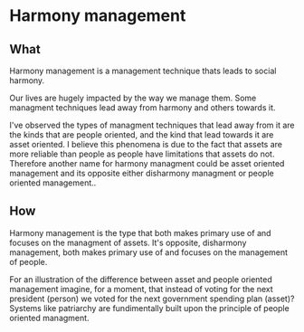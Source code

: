 # Harmony management

## What
Harmony management is a management technique thats leads to social harmony.

Our lives are hugely impacted by the way we manage them. Some managment techniques lead away from harmony and others towards it.

I've observed the types of managment techniques that lead away from it are the kinds that are people oriented, and the kind that lead towards it are asset oriented. I believe this phenomena is due to the fact that assets are more reliable than people as people have limitations that assets do not. Therefore another name for harmony managment could be asset oriented management and its opposite either disharmony managment or people oriented management..

## How
Harmony management is the type that both makes primary use of and focuses on the managment of assets. It's opposite, disharmony management, both makes primary use of and focuses on the management of people. 

For an illustration of the difference between asset and people oriented management imagine, for a moment, that instead of voting for the next president (person) we voted for the next government spending plan (asset)? Systems like patriarchy are fundimentally built upon the principle of people oriented managment.
